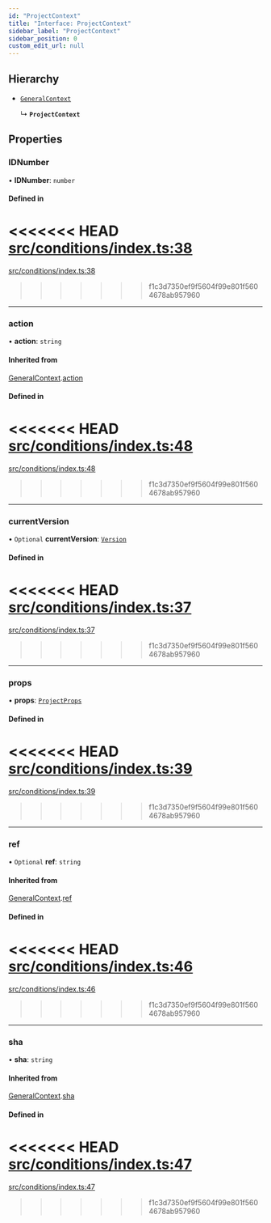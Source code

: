 ```yaml
---
id: "ProjectContext"
title: "Interface: ProjectContext"
sidebar_label: "ProjectContext"
sidebar_position: 0
custom_edit_url: null
---
```


## Hierarchy

- [`GeneralContext`](internal.GeneralContext.md)

  ↳ **`ProjectContext`**

## Properties

### IDNumber

• **IDNumber**: `number`

#### Defined in

<<<<<<< HEAD
[src/conditions/index.ts:38](https://github.com/Resnovas/smartcloud/blob/b9e22a9/src/conditions/index.ts#L38)
=======
[src/conditions/index.ts:38](https://github.com/Resnovas/smartcloud/blob/b91f5b4/src/conditions/index.ts#L38)
>>>>>>> f1c3d7350ef9f5604f99e801f5604678ab957960

___

### action

• **action**: `string`

#### Inherited from

[GeneralContext](internal.GeneralContext.md).[action](internal.GeneralContext.md#action)

#### Defined in

<<<<<<< HEAD
[src/conditions/index.ts:48](https://github.com/Resnovas/smartcloud/blob/b9e22a9/src/conditions/index.ts#L48)
=======
[src/conditions/index.ts:48](https://github.com/Resnovas/smartcloud/blob/b91f5b4/src/conditions/index.ts#L48)
>>>>>>> f1c3d7350ef9f5604f99e801f5604678ab957960

___

### currentVersion

• `Optional` **currentVersion**: [`Version`](Version.md)

#### Defined in

<<<<<<< HEAD
[src/conditions/index.ts:37](https://github.com/Resnovas/smartcloud/blob/b9e22a9/src/conditions/index.ts#L37)
=======
[src/conditions/index.ts:37](https://github.com/Resnovas/smartcloud/blob/b91f5b4/src/conditions/index.ts#L37)
>>>>>>> f1c3d7350ef9f5604f99e801f5604678ab957960

___

### props

• **props**: [`ProjectProps`](ProjectProps.md)

#### Defined in

<<<<<<< HEAD
[src/conditions/index.ts:39](https://github.com/Resnovas/smartcloud/blob/b9e22a9/src/conditions/index.ts#L39)
=======
[src/conditions/index.ts:39](https://github.com/Resnovas/smartcloud/blob/b91f5b4/src/conditions/index.ts#L39)
>>>>>>> f1c3d7350ef9f5604f99e801f5604678ab957960

___

### ref

• `Optional` **ref**: `string`

#### Inherited from

[GeneralContext](internal.GeneralContext.md).[ref](internal.GeneralContext.md#ref)

#### Defined in

<<<<<<< HEAD
[src/conditions/index.ts:46](https://github.com/Resnovas/smartcloud/blob/b9e22a9/src/conditions/index.ts#L46)
=======
[src/conditions/index.ts:46](https://github.com/Resnovas/smartcloud/blob/b91f5b4/src/conditions/index.ts#L46)
>>>>>>> f1c3d7350ef9f5604f99e801f5604678ab957960

___

### sha

• **sha**: `string`

#### Inherited from

[GeneralContext](internal.GeneralContext.md).[sha](internal.GeneralContext.md#sha)

#### Defined in

<<<<<<< HEAD
[src/conditions/index.ts:47](https://github.com/Resnovas/smartcloud/blob/b9e22a9/src/conditions/index.ts#L47)
=======
[src/conditions/index.ts:47](https://github.com/Resnovas/smartcloud/blob/b91f5b4/src/conditions/index.ts#L47)
>>>>>>> f1c3d7350ef9f5604f99e801f5604678ab957960
